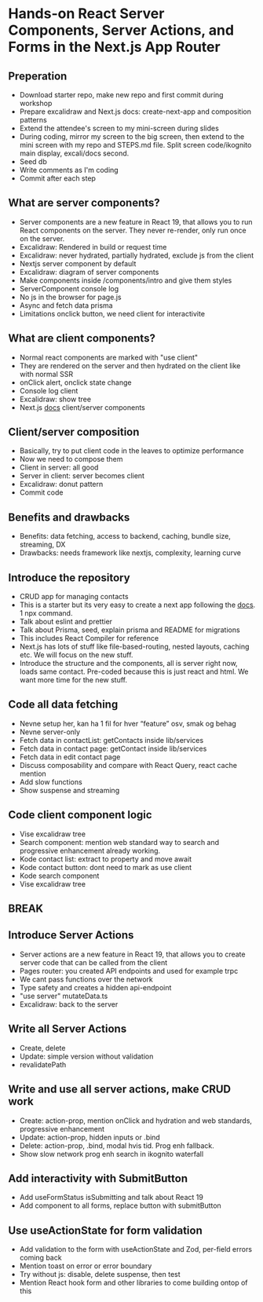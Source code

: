 # Hands-on React Server Components, Server Actions, and Forms in the Next.js App Router

## Preperation

- Download starter repo, make new repo and first commit during workshop
- Prepare excalidraw and Next.js docs: create-next-app and composition patterns
- Extend the attendee's screen to my mini-screen during slides
- During coding, mirror my screen to the big screen, then extend to the mini screen with my repo and STEPS.md file. Split screen code/ikognito main display, excali/docs second.
- Seed db
- Write comments as I'm coding
- Commit after each step

## What are server components?

- Server components are a new feature in React 19, that allows you to run React components on the server. They never re-render, only run once on the server.
- Excalidraw: Rendered in build or request time
- Excalidraw: never hydrated, partially hydrated, exclude js from the client
- Nextjs server component by default
- Excalidraw: diagram of server components
- Make components inside /components/intro and give them styles
- ServerComponent console log
- No js in the browser for page.js
- Async and fetch data prisma
- Limitations onclick button, we need client for interactivite

## What are client components?

- Normal react components are marked with "use client"
- They are rendered on the server and then hydrated on the client like with normal SSR
- onClick alert, onclick state change
- Console log client
- Excalidraw: show tree
- Next.js [docs](https://nextjs.org/docs/app/building-your-application/rendering/composition-patterns
) client/server components

## Client/server composition

- Basically, try to put client code in the leaves to optimize performance
- Now we need to compose them
- Client in server: all good
- Server in client: server becomes client
- Excalidraw: donut pattern
- Commit code

## Benefits and drawbacks

- Benefits: data fetching, access to backend, caching, bundle size, streaming, DX
- Drawbacks: needs framework like nextjs, complexity, learning curve

## Introduce the repository

- CRUD app for managing contacts
- This is a starter but its very easy to create a next app following the [docs](https://nextjs.org/docs/app/api-reference/create-next-app). 1 npx command.
- Talk about eslint and prettier
- Talk about Prisma, seed, explain prisma and README for migrations
- This includes React Compiler for reference
- Next.js has lots of stuff like file-based-routing, nested layouts, caching etc. We will focus on the new stuff.
- Introduce the structure and the components, all is server right now, loads same contact. Pre-coded because this is just react and html. We want more time for the new stuff.

## Code all data fetching

- Nevne setup her, kan ha 1 fil for hver “feature” osv, smak og behag
- Nevne server-only
- Fetch data in contactList: getContacts inside lib/services
- Fetch data in contact page: getContact inside lib/services
- Fetch data in edit contact page
- Discuss composability and compare with React Query, react cache mention
- Add slow functions
- Show suspense and streaming

## Code client component logic

- Vise excalidraw tree
- Search component: mention web standard way to search and progressive enhancement already working.
- Kode contact list: extract to property and move await
- Kode contact button: dont need to mark as use client
- Kode search component
- Vise excalidraw tree

## BREAK

## Introduce Server Actions

- Server actions are a new feature in React 19, that allows you to create server code that can be called from the client
- Pages router: you created API endpoints and used for example trpc
- We cant pass functions over the network
- Type safety and creates a hidden api-endpoint
- "use server" mutateData.ts
- Excalidraw: back to the server

## Write all Server Actions

- Create, delete
- Update: simple version without validation
- revalidatePath

## Write and use all server actions, make CRUD work

- Create: action-prop, mention onClick and hydration and web standards, progressive enhancement
- Update: action-prop, hidden inputs or .bind
- Delete: action-prop, .bind, modal hvis tid. Prog enh fallback.
- Show slow network prog enh search in ikognito waterfall

## Add interactivity with SubmitButton

- Add useFormStatus isSubmitting and talk about React 19
- Add component to all forms, replace button with submitButton

## Use useActionState for form validation

- Add validation to the form with useActionState and Zod, per-field errors coming back
- Mention toast on error or error boundary
- Try without js: disable, delete suspense, then test
- Mention React hook form and other libraries to come building ontop of this
